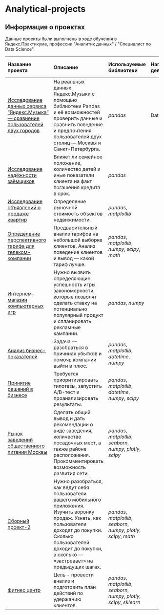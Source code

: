 # Analytical-projects

## Информация о проектах

Данные проекты были выполнены в ходе обучения в Яндекс.Практикуме, профессии "Аналитик данных" / "Специалист по Data Science".

| Название проекта | Описание | Используемые библиотеки | Направление деятельности | Сфера деятельности | Ключевые слова проекта |
| :---------------------- | :---------------------- | :---------------------- | :---------------------- | :---------------------- | :---------------------- |
| [Исследование данных сервиса “Яндекс.Музыка” — сравнение пользователей двух городов](music) | На реальных данных Яндекс.Музыки c помощью библиотеки Pandas и её возможностей проверить данные и сравнить поведение и предпочтения пользователей двух столиц — Москвы и Санкт-Петербурга.| *pandas* | Data Analyst | обработка данных, дубликаты, пропуски, логическая индексация, группировка, сортировка |
[Исследование надёжности заёмщиков](credit_scoring) | Влияет ли семейное положение, количество детей и иные показатели клиента на факт погашения кредита в срок.| *pandas* |
[Исследование объявлений о продаже квартир](Realty) | Определение рыночной стоимость объектов недвижимости.| *pandas*, *matplotlib* |
[Определение перспективного тарифа для телеком-компании](mobile_communication) | Предварительный анализ тарифов на небольшой выборке клиентов. Анализ поведение клиентов и вывод — какой тариф лучше.| *pandas*, *matplotlib*, *numpy*, *scipy*, *math* |
[Интернем-магазин компьютерных игр](online_store) |Нужно выявить определяющие успешность игры закономерности, которые позволят сделать ставку на потенциально популярный продукт и спланировать рекламные кампании.| *pandas*, *numpy* |
[Анализ бизнес-показателей](marketing) |Задача — разобраться в причинах убытков и помочь компании выйти в плюс.| *pandas*, *matplotlib*, *datetime*, *numpy*|
[Принятие решений в бизнесе](A_B_test) |Требуется приоритизировать гипотезы, запустить A/B-тест и проанализировать результаты.| *pandas*, *matplotlib*, *datetime*, *numpy*, *scipy*|
[Рынок заведений общественного питания Москвы](public_catering) |Сделать общий вывод и дать рекомендации о виде заведения, количестве посадочных мест, а также районе расположения. Прокомментировать возможность развития сети.| *pandas*, *matplotlib*, *seaborn*, *numpy*, *plotly*, *scipy*|
[Сборный проект-2](prefabricated_project2) |Нужно разобраться, как ведут себя пользователи вашего мобильного приложения. Изучить воронку продаж. Узнать, как пользователи доходят до покупки. Сколько пользователей доходит до покупки, а сколько — «застревает» на предыдущих шагах.| *pandas*, *matplotlib*, *seaborn*, *numpy*, *plotly*, *scipy*, *math*|
[Фитнес центр](gym) |Цель - провести анализ и подготовить план действий по удержанию клиентов.| *pandas*, *matplotlib*, *seaborn*, *numpy*, *plotly*, *scipy*, *sklearn*|
